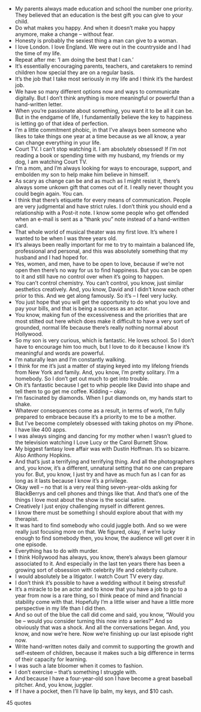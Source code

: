  - My parents always made education and school the number one priority. They believed that an education is the best gift you can give to your child.
 - Do what makes you happy. And when it doesn’t make you happy anymore, make a change – without fear.
 - Honesty is probably the sexiest thing a man can give to a woman.
 - I love London. I love England. We were out in the countryside and I had the time of my life.
 - Repeat after me: ‘I am doing the best that I can.’
 - It’s essentially encouraging parents, teachers, and caretakers to remind children how special they are on a regular basis.
 - It’s the job that I take most seriously in my life and I think it’s the hardest job.
 - We have so many different options now and ways to communicate digitally. But I don’t think anything is more meaningful or powerful than a hand-written letter.
 - When you’re passionate about something, you want it to be all it can be. But in the endgame of life, I fundamentally believe the key to happiness is letting go of that idea of perfection.
 - I’m a little commitment phobic, in that I’ve always been someone who likes to take things one year at a time because as we all know, a year can change everything in your life.
 - Court TV. I can’t stop watching it. I am absolutely obsessed! If I’m not reading a book or spending time with my husband, my friends or my dog, I am watching Court TV.
 - I’m a mom, and I’m always looking for ways to encourage, support, and embolden my son to help make him believe in himself.
 - As scary as change can be and as much as I might resist it, there’s always some unkown gift that comes out of it. I really never thought you could begin again. You can.
 - I think that there’s etiquette for every means of communication. People are very judgmental and have strict rules. I don’t think you should end a relationship with a Post-it note. I know some people who get offended when an e-mail is sent as a “thank you” note instead of a hand-written card.
 - That whole world of musical theater was my first love. It’s where I wanted to be when I was three years old.
 - It’s always been really important for me to try to maintain a balanced life, professional and personal, and this was absolutely something that my husband and I had hoped for.
 - Yes, women, and men, have to be open to love, because if we’re not open then there’s no way for us to find happiness. But you can be open to it and still have no control over when it’s going to happen.
 - You can’t control chemistry. You can’t control, you know, just similar aesthetics creatively. And, you know, David and I didn’t know each other prior to this. And we get along famously. So it’s – I feel very lucky.
 - You just hope that you will get the opportunity to do what you love and pay your bills, and that is being a success as an actor.
 - You know, making fun of the excessiveness and the priorities that are most stilted out here which does make it difficult to have a very sort of grounded, normal life because there’s really nothing normal about Hollywood.
 - So my son is very curious, which is fantastic. He loves school. So I don’t have to encourage him too much, but I love to do it because I know it’s meaningful and words are powerful.
 - I’m naturally lean and I’m constantly walking.
 - I think for me it’s just a matter of staying keyed into my lifelong friends from New York and family. And, you know, I’m pretty solitary. I’m a homebody. So I don’t get out much to get into trouble.
 - Oh it’s fantastic because I get to whip people like David into shape and tell them to go get me coffee. Kidding – okay.
 - I’m fascinated by diamonds. When I put diamonds on, my hands start to shake.
 - Whatever consequences come as a result, in terms of work, I’m fully prepared to embrace because it’s a priority to me to be a mother.
 - But I’ve become completely obsessed with taking photos on my iPhone. I have like 400 apps.
 - I was always singing and dancing for my mother when I wasn’t glued to the television watching I Love Lucy or the Carol Burnett Show.
 - My biggest fantasy love affair was with Dustin Hoffman. It’s so bizarre. Also Anthony Hopkins.
 - And that’s just a terrifying and terrifying thing. And all the photographers and, you know, it’s a different, unnatural setting that no one can prepare you for. But, you know, I just try and have as much fun as I can for as long as it lasts because I know it’s a privilege.
 - Okay well – no that is a very real thing seven-year-olds asking for BlackBerrys and cell phones and things like that. And that’s one of the things I love most about the show is the social satire.
 - Creatively I just enjoy challenging myself in different genres.
 - I know there must be something I should explore about that with my therapist.
 - It was hard to find somebody who could juggle both. And so we were really just focusing more on that. We figured, okay, if we’re lucky enough to find somebody then, you know, the audience will get over it in one episode.
 - Everything has to do with murder.
 - I think Hollywood has always, you know, there’s always been glamour associated to it. And especially in the last ten years there has been a growing sort of obsession with celebrity life and celebrity culture.
 - I would absolutely be a litigator. I watch Court TV every day.
 - I don’t think it’s possible to have a wedding without it being stressful!
 - It’s a miracle to be an actor and to know that you have a job to go to a year from now is a rare thing, so I think peace of mind and financial stability come with that. Hopefully I’m a little wiser and have a little more perspective in my life than I did then.
 - And so out of the blue the call did come and said, you know, “Would you be – would you consider turning this now into a series?” And so obviously that was a shock. And all the conversations began. And, you know, and now we’re here. Now we’re finishing up our last episode right now.
 - Write hand-written notes daily and commit to supporting the growth and self-esteem of children, because it makes such a big difference in terms of their capacity for learning.
 - I was such a late bloomer when it comes to fashion.
 - I don’t exercise – that’s something I struggle with.
 - And because I have a four-year-old son I have become a great baseball pitcher. And, you know, juggler.
 - If I have a pocket, then I’ll have lip balm, my keys, and $10 cash.

45 quotes